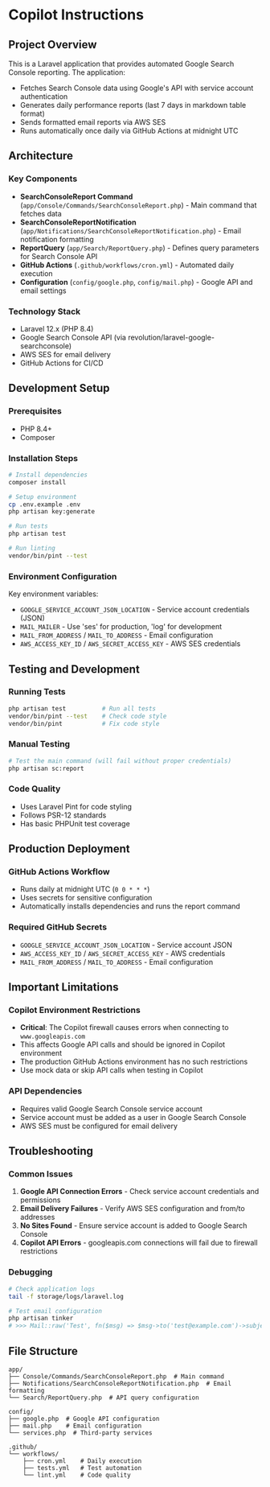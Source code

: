 # Copilot Instructions

## Project Overview

This is a Laravel application that provides automated Google Search Console reporting. The application:
- Fetches Search Console data using Google's API with service account authentication
- Generates daily performance reports (last 7 days in markdown table format)
- Sends formatted email reports via AWS SES
- Runs automatically once daily via GitHub Actions at midnight UTC

## Architecture

### Key Components
- **SearchConsoleReport Command** (`app/Console/Commands/SearchConsoleReport.php`) - Main command that fetches data
- **SearchConsoleReportNotification** (`app/Notifications/SearchConsoleReportNotification.php`) - Email notification formatting
- **ReportQuery** (`app/Search/ReportQuery.php`) - Defines query parameters for Search Console API
- **GitHub Actions** (`.github/workflows/cron.yml`) - Automated daily execution
- **Configuration** (`config/google.php`, `config/mail.php`) - Google API and email settings

### Technology Stack
- Laravel 12.x (PHP 8.4)
- Google Search Console API (via revolution/laravel-google-searchconsole)
- AWS SES for email delivery
- GitHub Actions for CI/CD

## Development Setup

### Prerequisites
- PHP 8.4+
- Composer

### Installation Steps
```bash
# Install dependencies
composer install

# Setup environment
cp .env.example .env
php artisan key:generate

# Run tests
php artisan test

# Run linting
vendor/bin/pint --test
```

### Environment Configuration
Key environment variables:
- `GOOGLE_SERVICE_ACCOUNT_JSON_LOCATION` - Service account credentials (JSON)
- `MAIL_MAILER` - Use 'ses' for production, 'log' for development
- `MAIL_FROM_ADDRESS` / `MAIL_TO_ADDRESS` - Email configuration
- `AWS_ACCESS_KEY_ID` / `AWS_SECRET_ACCESS_KEY` - AWS SES credentials

## Testing and Development

### Running Tests
```bash
php artisan test          # Run all tests
vendor/bin/pint --test    # Check code style
vendor/bin/pint           # Fix code style
```

### Manual Testing
```bash
# Test the main command (will fail without proper credentials)
php artisan sc:report
```

### Code Quality
- Uses Laravel Pint for code styling
- Follows PSR-12 standards
- Has basic PHPUnit test coverage

## Production Deployment

### GitHub Actions Workflow
- Runs daily at midnight UTC (`0 0 * * *`)
- Uses secrets for sensitive configuration
- Automatically installs dependencies and runs the report command

### Required GitHub Secrets
- `GOOGLE_SERVICE_ACCOUNT_JSON_LOCATION` - Service account JSON
- `AWS_ACCESS_KEY_ID` / `AWS_SECRET_ACCESS_KEY` - AWS credentials
- `MAIL_FROM_ADDRESS` / `MAIL_TO_ADDRESS` - Email configuration

## Important Limitations

### Copilot Environment Restrictions
- **Critical**: The Copilot firewall causes errors when connecting to `www.googleapis.com`
- This affects Google API calls and should be ignored in Copilot environment
- The production GitHub Actions environment has no such restrictions
- Use mock data or skip API calls when testing in Copilot

### API Dependencies
- Requires valid Google Search Console service account
- Service account must be added as a user in Google Search Console
- AWS SES must be configured for email delivery

## Troubleshooting

### Common Issues
1. **Google API Connection Errors** - Check service account credentials and permissions
2. **Email Delivery Failures** - Verify AWS SES configuration and from/to addresses
3. **No Sites Found** - Ensure service account is added to Google Search Console
4. **Copilot API Errors** - googleapis.com connections will fail due to firewall restrictions

### Debugging
```bash
# Check application logs
tail -f storage/logs/laravel.log

# Test email configuration
php artisan tinker
# >>> Mail::raw('Test', fn($msg) => $msg->to('test@example.com')->subject('Test'));
```

## File Structure
```
app/
├── Console/Commands/SearchConsoleReport.php  # Main command
├── Notifications/SearchConsoleReportNotification.php  # Email formatting
└── Search/ReportQuery.php  # API query configuration

config/
├── google.php  # Google API configuration
├── mail.php    # Email configuration
└── services.php  # Third-party services

.github/
└── workflows/
    ├── cron.yml    # Daily execution
    ├── tests.yml   # Test automation
    └── lint.yml    # Code quality
```

